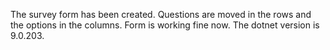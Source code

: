 The survey form has been created. Questions are moved in the rows and the options in the columns. Form is working fine now. The dotnet version is 9.0.203. 
